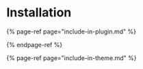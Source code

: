 # Installation

{% page-ref page="include-in-plugin.md" %}

{% endpage-ref %}

{% page-ref page="include-in-theme.md" %}


